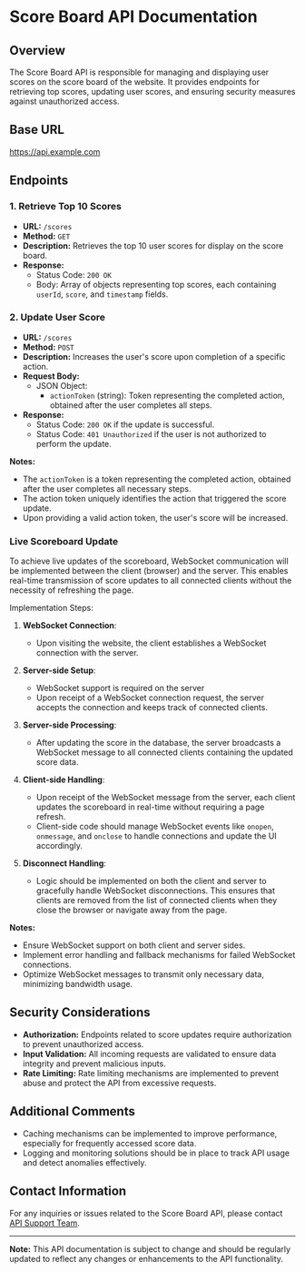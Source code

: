 # Score Board API Documentation

## Overview

The Score Board API is responsible for managing and displaying user scores on the score board of the website. It provides endpoints for retrieving top scores, updating user scores, and ensuring security measures against unauthorized access.

## Base URL

https://api.example.com


## Endpoints

### 1. Retrieve Top 10 Scores

- **URL:** `/scores`
- **Method:** `GET`
- **Description:** Retrieves the top 10 user scores for display on the score board.
- **Response:**
  - Status Code: `200 OK`
  - Body: Array of objects representing top scores, each containing `userId`, `score`, and `timestamp` fields.

### 2. Update User Score

- **URL:** `/scores`
- **Method:** `POST`
- **Description:** Increases the user's score upon completion of a specific action.
- **Request Body:**
  - JSON Object:
    - `actionToken` (string): Token representing the completed action, obtained after the user completes all steps.
- **Response:**
  - Status Code: `200 OK` if the update is successful.
  - Status Code: `401 Unauthorized` if the user is not authorized to perform the update.

**Notes:**
- The `actionToken` is a token representing the completed action, obtained after the user completes all necessary steps.
- The action token uniquely identifies the action that triggered the score update.
- Upon providing a valid action token, the user's score will be increased.

### Live Scoreboard Update

To achieve live updates of the scoreboard, WebSocket communication will be implemented between the client (browser) and the server. This enables real-time transmission of score updates to all connected clients without the necessity of refreshing the page.

Implementation Steps:

1. **WebSocket Connection**: 
   - Upon visiting the website, the client establishes a WebSocket connection with the server.

2. **Server-side Setup**:
   - WebSocket support is required on the server
   - Upon receipt of a WebSocket connection request, the server accepts the connection and keeps track of connected clients.

3. **Server-side Processing**:
   - After updating the score in the database, the server broadcasts a WebSocket message to all connected clients containing the updated score data.

5. **Client-side Handling**:
   - Upon receipt of the WebSocket message from the server, each client updates the scoreboard in real-time without requiring a page refresh.
   - Client-side code should manage WebSocket events like `onopen`, `onmessage`, and `onclose` to handle connections and update the UI accordingly.

6. **Disconnect Handling**:
   - Logic should be implemented on both the client and server to gracefully handle WebSocket disconnections. This ensures that clients are removed from the list of connected clients when they close the browser or navigate away from the page.

  **Notes:**
  - Ensure WebSocket support on both client and server sides.
  - Implement error handling and fallback mechanisms for failed WebSocket connections.
  - Optimize WebSocket messages to transmit only necessary data, minimizing bandwidth usage.

## Security Considerations

- **Authorization:** Endpoints related to score updates require authorization to prevent unauthorized access.
- **Input Validation:** All incoming requests are validated to ensure data integrity and prevent malicious inputs.
- **Rate Limiting:** Rate limiting mechanisms are implemented to prevent abuse and protect the API from excessive requests.

## Additional Comments

- Caching mechanisms can be implemented to improve performance, especially for frequently accessed score data.
- Logging and monitoring solutions should be in place to track API usage and detect anomalies effectively.

## Contact Information

For any inquiries or issues related to the Score Board API, please contact [API Support Team](mailto:api-support@example.com).

---
**Note:** This API documentation is subject to change and should be regularly updated to reflect any changes or enhancements to the API functionality.
